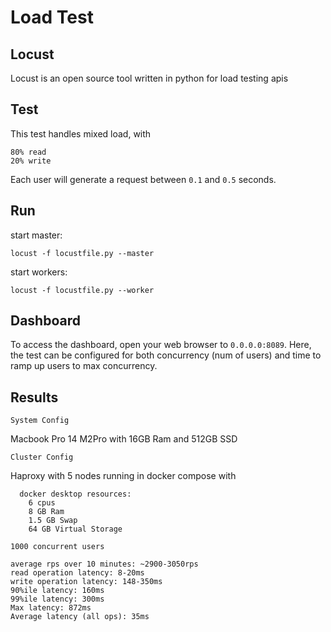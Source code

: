 # Load Test


## Locust

Locust is an open source tool written in python for load testing apis


## Test

This test handles mixed load, with
```
80% read
20% write
```

Each user will generate a request between `0.1` and `0.5` seconds. 


## Run

start master:
```
locust -f locustfile.py --master
```

start workers:
```
locust -f locustfile.py --worker
```


## Dashboard

To access the dashboard, open your web browser to `0.0.0.0:8089`. Here, the test can be configured for both concurrency (num of users) and time to ramp up users to max concurrency.


## Results

`System Config`

  Macbook Pro 14 M2Pro with 16GB Ram and 512GB SSD

`Cluster Config`

  Haproxy with 5 nodes running in docker compose with
  ```
    docker desktop resources:
      6 cpus 
      8 GB Ram
      1.5 GB Swap
      64 GB Virtual Storage
  ```

`1000 concurrent users`
```
average rps over 10 minutes: ~2900-3050rps
read operation latency: 8-20ms
write operation latency: 148-350ms
90%ile latency: 160ms
99%ile latency: 300ms
Max latency: 872ms
Average latency (all ops): 35ms
```